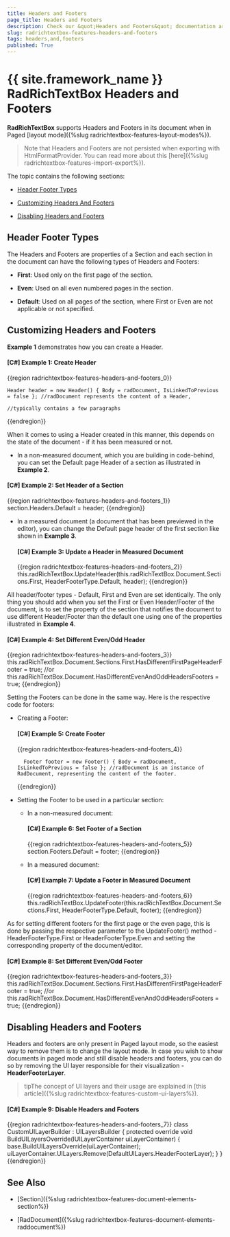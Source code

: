 ```yaml
---
title: Headers and Footers
page_title: Headers and Footers
description: Check our &quot;Headers and Footers&quot; documentation article for the RadRichTextBox {{ site.framework_name }} control.
slug: radrichtextbox-features-headers-and-footers
tags: headers,and,footers
published: True
---
```


# {{ site.framework_name }} RadRichTextBox Headers and Footers



__RadRichTextBox__ supports Headers and Footers in its document when in Paged [layout mode]({%slug radrichtextbox-features-layout-modes%}).
      

>Note that Headers and Footers are not persisted when exporting with HtmlFormatProvider. You can read more about this [here]({%slug radrichtextbox-features-import-export%}).

The topic contains the following sections:

* [Header Footer Types](#header-footer-types)

* [Customizing Headers And Footers](#customizing-headers-and-footers)

* [Disabling Headers and Footers](#disabling-headers-and-footers)

## Header Footer Types

The Headers and Footers are properties of a Section and each section in the document can have the following types of Headers and Footers:

* __First__: Used only on the first page of the section.

* __Even__: Used on all even numbered pages in the section.

* __Default__: Used on all pages of the section, where First or Even are not applicable or not specified.


## Customizing Headers and Footers

__Example 1__ demonstrates how you can create a Header.

#### __[C#] Example 1: Create Header__

{{region radrichtextbox-features-headers-and-footers_0}}

	Header header = new Header() { Body = radDocument, IsLinkedToPrevious = false }; //radDocument represents the content of a Header, 
	                                                                                 //typically contains a few paragraphs
{{endregion}}



When it comes to using a Header created in this manner, this depends on the state of the document - if it has been measured or not.

* In a non-measured document, which you are building in code-behind, you can set the Default page Header of a section as illustrated in __Example 2__.

#### __[C#] Example 2: Set Header of a Section__

{{region radrichtextbox-features-headers-and-footers_1}}
	section.Headers.Default = header;
{{endregion}}



* In a measured document (a document that has been previewed in the editor), you can change the Default page header of the first section like shown in __Example 3__.

	#### __[C#] Example 3: Update a Header in Measured Document__
	
	{{region radrichtextbox-features-headers-and-footers_2}}
		this.radRichTextBox.UpdateHeader(this.radRichTextBox.Document.Sections.First, HeaderFooterType.Default, header);
	{{endregion}}


All header/footer types - Default, First and Even are set identically. The only thing you should add when you set the First or Even Header/Footer of the document, is to set the property of the section that notifies the document to use different Header/Footer than the default one using one of the properties illustrated in __Example 4__.
     
#### __[C#] Example 4: Set Different Even/Odd Header__

{{region radrichtextbox-features-headers-and-footers_3}}
	this.radRichTextBox.Document.Sections.First.HasDifferentFirstPageHeaderFooter = true;
	//or
	this.radRichTextBox.Document.HasDifferentEvenAndOddHeadersFooters = true;
{{endregion}}



Setting the Footers can be done in the same way. Here is the respective code for footers:

* Creating a Footer:

	#### __[C#] Example 5: Create Footer__
	
	{{region radrichtextbox-features-headers-and-footers_4}}

		Footer footer = new Footer() { Body = radDocument, IsLinkedToPrevious = false }; //radDocument is an instance of RadDocument, representing the content of the footer.
	{{endregion}}



* Setting the Footer to be used in a particular section:

    * In a non-measured document:

		#### __[C#] Example 6: Set Footer of a Section__
		
		{{region radrichtextbox-features-headers-and-footers_5}}
			section.Footers.Default = footer;
		{{endregion}}



    * In a measured document:

		#### __[C#] Example 7: Update a Footer in Measured Document__
		
		{{region radrichtextbox-features-headers-and-footers_6}}
			this.radRichTextBox.UpdateFooter(this.radRichTextBox.Document.Sections.First, HeaderFooterType.Default, footer);
		{{endregion}}



As for setting different footers for the first page or the even page, this is done by passing the respective parameter to the UpdateFooter() method - HeaderFooterType.First or HeaderFooterType.Even and setting the corresponding property of the document/editor.

#### __[C#] Example 8: Set Different Even/Odd Footer__

{{region radrichtextbox-features-headers-and-footers_3}}
	this.radRichTextBox.Document.Sections.First.HasDifferentFirstPageHeaderFooter = true;
	//or
	this.radRichTextBox.Document.HasDifferentEvenAndOddHeadersFooters = true;
{{endregion}}



## Disabling Headers and Footers

Headers and footers are only present in Paged layout mode, so the easiest way to remove them is to change the layout mode. In case you wish to show documents in paged mode and still disable headers and footers, you can do so by removing the UI layer responsible for their visualization - __HeaderFooterLayer__.
        

>tipThe concept of UI layers and their usage are explained in [this article]({%slug radrichtextbox-features-custom-ui-layers%}).
          

#### __[C#] Example 9: Disable Headers and Footers__

{{region radrichtextbox-features-headers-and-footers_7}}
	class CustomUILayerBuilder : UILayersBuilder
	{
	    protected override void BuildUILayersOverride(IUILayerContainer uiLayerContainer)
	    {
	        base.BuildUILayersOverride(uiLayerContainer);
	        uiLayerContainer.UILayers.Remove(DefaultUILayers.HeaderFooterLayer);
	    }
	}
{{endregion}}



## See Also

 * [Section]({%slug radrichtextbox-features-document-elements-section%})

 * [RadDocument]({%slug radrichtextbox-features-document-elements-raddocument%})
